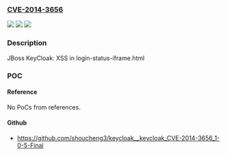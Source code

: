 ### [CVE-2014-3656](https://cve.mitre.org/cgi-bin/cvename.cgi?name=CVE-2014-3656)
![](https://img.shields.io/static/v1?label=Product&message=JBoss%20KeyCloak&color=blue)
![](https://img.shields.io/static/v1?label=Version&message=through%202014-09-22%20&color=brightgreen)
![](https://img.shields.io/static/v1?label=Vulnerability&message=XSS%20in%20login%20status%20iframe&color=brightgreen)

### Description

JBoss KeyCloak: XSS in login-status-iframe.html

### POC

#### Reference
No PoCs from references.

#### Github
- https://github.com/shoucheng3/keycloak__keycloak_CVE-2014-3656_1-0-5-Final


